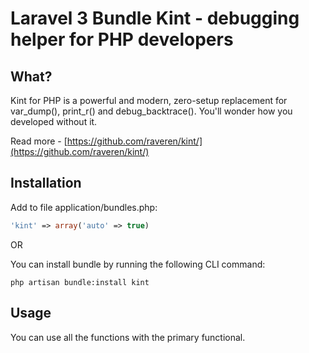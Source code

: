 # Laravel 3 Bundle Kint - debugging helper for PHP developers

## What?

Kint for PHP is a powerful and modern, zero-setup replacement for var_dump(), print_r() and debug_backtrace(). You'll wonder how you developed without it.

Read more - [https://github.com/raveren/kint/](https://github.com/raveren/kint/)

## Installation

Add to file application/bundles.php:

```php
'kint' => array('auto' => true)
```

OR

You can install bundle by running the following CLI command:

```
php artisan bundle:install kint
```

## Usage

You can use all the functions with the primary functional.